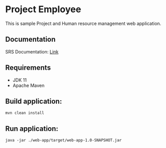 # Project Employee

This is sample Project and Human resource management web application.

## Documentation

SRS Documentation: [Link](https://github.com/Brest-Java-Course-2021/akiselevich/blob/main/documentation/srs/srs.md)

## Requirements

* JDK 11
* Apache Maven

## Build application:

```
mvn clean install
```

## Run application:

```
java -jar ./web-app/target/web-app-1.0-SNAPSHOT.jar
```
